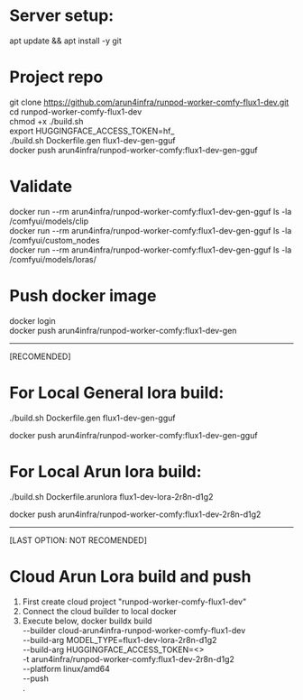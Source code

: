 # Server setup:
apt update && apt install -y git

# Project repo
git clone https://github.com/arun4infra/runpod-worker-comfy-flux1-dev.git  
cd runpod-worker-comfy-flux1-dev  
chmod +x ./build.sh  
export HUGGINGFACE_ACCESS_TOKEN=hf_  
./build.sh Dockerfile.gen flux1-dev-gen-gguf  
docker push arun4infra/runpod-worker-comfy:flux1-dev-gen-gguf  

# Validate
docker run --rm arun4infra/runpod-worker-comfy:flux1-dev-gen-gguf ls -la /comfyui/models/clip  
docker run --rm arun4infra/runpod-worker-comfy:flux1-dev-gen-gguf ls -la /comfyui/custom_nodes  
docker run --rm arun4infra/runpod-worker-comfy:flux1-dev-gen-gguf  ls -la /comfyui/models/loras/

# Push docker image
docker login  
docker push arun4infra/runpod-worker-comfy:flux1-dev-gen

----------------------------------
[RECOMENDED]
# For Local General lora build:
./build.sh Dockerfile.gen flux1-dev-gen-gguf

docker push arun4infra/runpod-worker-comfy:flux1-dev-gen-gguf

# For Local Arun lora build:
./build.sh Dockerfile.arunlora flux1-dev-lora-2r8n-d1g2

docker push arun4infra/runpod-worker-comfy:flux1-dev-2r8n-d1g2

----------------------------------

[LAST OPTION: NOT RECOMENDED]
# Cloud Arun Lora build and push
1. First create cloud project "runpod-worker-comfy-flux1-dev" 
2. Connect the cloud builder to local docker
3. Execute below,
docker buildx build \
  --builder cloud-arun4infra-runpod-worker-comfy-flux1-dev \
  --build-arg MODEL_TYPE=flux1-dev-lora-2r8n-d1g2 \
  --build-arg HUGGINGFACE_ACCESS_TOKEN=<> \
  -t arun4infra/runpod-worker-comfy:flux1-dev-2r8n-d1g2 \
  --platform linux/amd64 \
  --push \
  .
